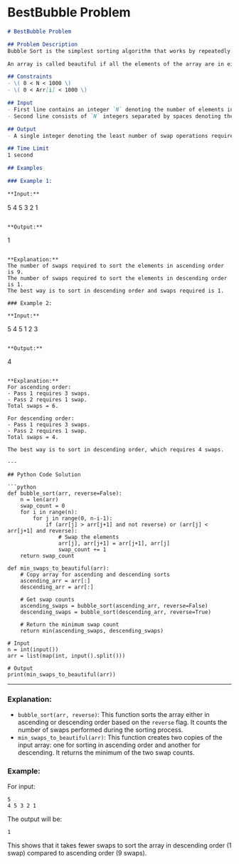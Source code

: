 # BestBubble Problem

```md
# BestBubble Problem

## Problem Description
Bubble Sort is the simplest sorting algorithm that works by repeatedly swapping the adjacent elements if they are in the wrong order. The problem with bubble sort is its worst case scenario. When the smallest element is in the last position, it takes more time to sort in ascending order, but less time to sort in descending order.

An array is called beautiful if all the elements of the array are in either ascending or descending order. Given an array of numbers, find the minimum swap operations required to make the array beautiful.

## Constraints
- \( 0 < N < 1000 \)
- \( 0 < Arr[i] < 1000 \)

## Input
- First line contains an integer `N` denoting the number of elements in the array.
- Second line consists of `N` integers separated by spaces denoting the elements of the array.

## Output
- A single integer denoting the least number of swap operations required to make the array beautiful.

## Time Limit
1 second

## Examples

### Example 1:

**Input:**
```
5
4 5 3 2 1
```

**Output:**
```
1
```

**Explanation:**
The number of swaps required to sort the elements in ascending order is 9.  
The number of swaps required to sort the elements in descending order is 1.  
The best way is to sort in descending order and swaps required is 1.

### Example 2:

**Input:**
```
5
4 5 1 2 3
```

**Output:**
```
4
```

**Explanation:**
For ascending order:
- Pass 1 requires 3 swaps.
- Pass 2 requires 1 swap.
Total swaps = 6.

For descending order:
- Pass 1 requires 3 swaps.
- Pass 2 requires 1 swap.
Total swaps = 4.

The best way is to sort in descending order, which requires 4 swaps.

---

## Python Code Solution

```python
def bubble_sort(arr, reverse=False):
    n = len(arr)
    swap_count = 0
    for i in range(n):
        for j in range(0, n-i-1):
            if (arr[j] > arr[j+1] and not reverse) or (arr[j] < arr[j+1] and reverse):
                # Swap the elements
                arr[j], arr[j+1] = arr[j+1], arr[j]
                swap_count += 1
    return swap_count

def min_swaps_to_beautiful(arr):
    # Copy array for ascending and descending sorts
    ascending_arr = arr[:]
    descending_arr = arr[:]
    
    # Get swap counts
    ascending_swaps = bubble_sort(ascending_arr, reverse=False)
    descending_swaps = bubble_sort(descending_arr, reverse=True)
    
    # Return the minimum swap count
    return min(ascending_swaps, descending_swaps)

# Input
n = int(input())
arr = list(map(int, input().split()))

# Output
print(min_swaps_to_beautiful(arr))
```

---

### Explanation:
- `bubble_sort(arr, reverse)`: This function sorts the array either in ascending or descending order based on the `reverse` flag. It counts the number of swaps performed during the sorting process.
- `min_swaps_to_beautiful(arr)`: This function creates two copies of the input array: one for sorting in ascending order and another for descending. It returns the minimum of the two swap counts.

### Example:

For input:
```
5
4 5 3 2 1
```

The output will be:
```
1
```

This shows that it takes fewer swaps to sort the array in descending order (1 swap) compared to ascending order (9 swaps).
```
